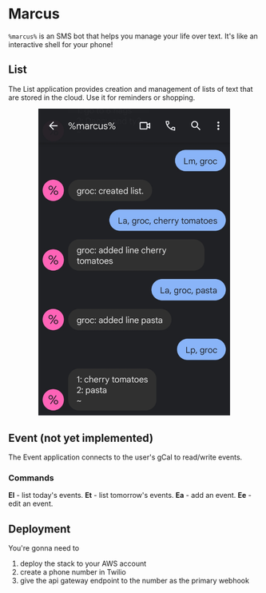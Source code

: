 # Marcus

`%marcus%` is an SMS bot that helps you manage your life over text. It's like an interactive shell for your phone!

## List

The List application provides creation and management of lists of text that are stored in the cloud. Use it for reminders or shopping.

<p align="center">
  <img src="./assets/session_one.jpg" alt="Example session using List" width="384px" />
</p>

## Event (not yet implemented)

The Event application connects to the user's gCal to read/write events.

### Commands

**El** - list today's events.
**Et** - list tomorrow's events.
**Ea** - add an event.
**Ee** - edit an event.

## Deployment

You're gonna need to
1. deploy the stack to your AWS account
2. create a phone number in Twilio
3. give the api gateway endpoint to the number as the primary webhook
